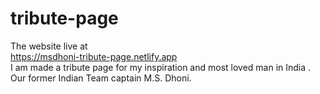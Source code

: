 # tribute-page
The website live at 
<br>
https://msdhoni-tribute-page.netlify.app
<br>
I am made a tribute page for my inspiration and most loved man in India .
Our former Indian Team captain M.S. Dhoni.